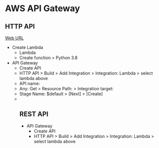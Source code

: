 # AWS API Gateway

## HTTP API
[Web URL](https://us-east-2.console.aws.amazon.com/elasticbeanstalk/home?region=us-east-2#/environments)
* Create Lambda
    - Lambda
    - Create function > Python 3.8
* API Gateway
    - Create API
    - HTTP API > Build > Add Integration > Integration: Lambda > select lambda above
    - API name: <name>
    - Any: Get > Resource Path: <table> > Integration target: <Lambda function name>
    - Stage Name: $default > [Next] > [Create]
    - 

## REST API
* API Gateway
    - Create API
    - HTTP API > Build > Add Integration > Integration: Lambda > select lambda above

